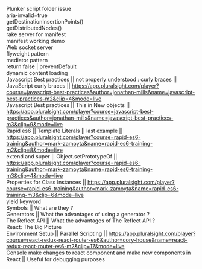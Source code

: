 Plunker script folder issue<br>
aria-invalid=true<br>
getDestinationInsertionPoints()<br>
getDistributedNodes()<br>
rake server for manifest<br>
manifest working demo<br>
Web socket server<br>
flyweight pattern<br>
mediator pattern<br>
return false | preventDefault<br>
dynamic content loading<br>
Javascript Best practices || not  properly understood : curly braces || JavaScript curly braces || https://app.pluralsight.com/player?course=javascript-best-practices&author=jonathan-mills&name=javascript-best-practices-m2&clip=4&mode=live<br/>
Javascript Best practices || This in New objects || https://app.pluralsight.com/player?course=javascript-best-practices&author=jonathan-mills&name=javascript-best-practices-m3&clip=9&mode=live<br/>
Rapid es6 || Template Literals || last example || https://app.pluralsight.com/player?course=rapid-es6-training&author=mark-zamoyta&name=rapid-es6-training-m2&clip=8&mode=live<br/>
extend and super || Object.setPrototypeOf || https://app.pluralsight.com/player?course=rapid-es6-training&author=mark-zamoyta&name=rapid-es6-training-m3&clip=4&mode=live<br/>
Properties for Class Instances || https://app.pluralsight.com/player?course=rapid-es6-training&author=mark-zamoyta&name=rapid-es6-training-m3&clip=6&mode=live<br/>
yield keyword<br/>
Symbols || What are they ?<br/>
Generators || What the advantages of using a generator ?<br/>
The Reflect API || What the advantages of The Reflect API ?<br/>
React: The Big Picture<br/>
Environment Setup || Parallel Scripting || https://app.pluralsight.com/player?course=react-redux-react-router-es6&author=cory-house&name=react-redux-react-router-es6-m2&clip=17&mode=live <br/>
Console make changes to react component and make new components in React || Useful for debugging purposes
